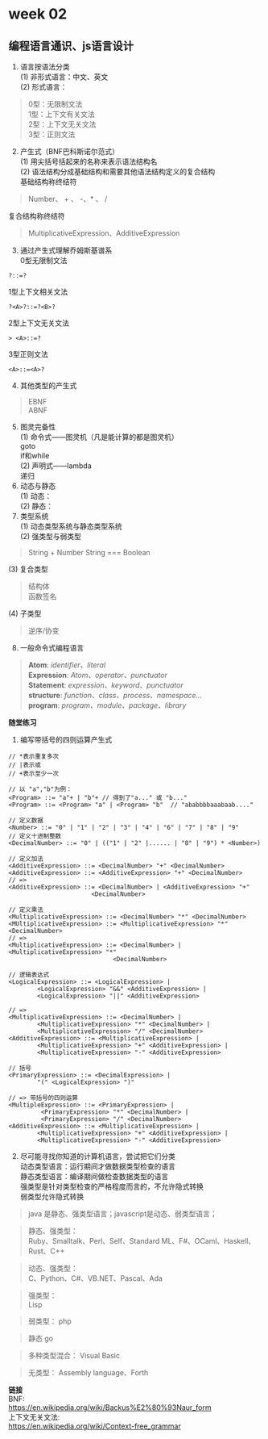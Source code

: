 # week 02
## 编程语言通识、js语言设计
1. 语言按语法分类<br>
(1)&nbsp;非形式语言：中文、英文<br>
(2)&nbsp;形式语言：<br>
> 0型：无限制文法<br>
> 1型：上下文有关文法<br>
> 2型：上下文无关文法<br>
> 3型：正则文法<br>
2. 产生式（BNF巴科斯诺尔范式）<br>
(1)&nbsp;用尖括号括起来的名称来表示语法结构名<br>
(2)&nbsp;语法结构分成基础结构和需要其他语法结构定义的复合结构<br>
基础结构称终结符<br>
> Number、 + 、 -、* 、 / <br>

复合结构称终结符<br>
> MultiplicativeExpression、AdditiveExpression

3. 通过产生式理解乔姆斯基谱系<br>
0型无限制文法
```
?::=?
```
1型上下文相关文法
```
?<A>?::=?<B>?
```
2型上下文无关文法
```
> <A>::=?
```
3型正则文法
```
<A>::=<A>?
```
4. 其他类型的产生式 <br/>
> EBNF<br/>
> ABNF
5. 图灵完备性<br/>
(1)&nbsp;命令式——图灵机（凡是能计算的都是图灵机）<br/>
goto<br/>
if和while<br/>
(2)&nbsp;声明式——lambda<br/>
递归<br/>
6. 动态与静态<br>
(1)&nbsp;动态：<br>
(2)&nbsp;静态：<br>
7. 类型系统<br>
(1)&nbsp;动态类型系统与静态类型系统<br>
(2)&nbsp;强类型与弱类型<br>
> String + Number
> String === Boolean

(3)&nbsp;复合类型<br>
> 结构体<br>
> 函数签名<br>

(4)&nbsp;子类型<br>
> 逆序/协变 

8. 一般命令式编程语言<br>
> **Atom**:<em>&nbsp;identifier、literal <br></em>
> **Expression**:<em>&nbsp;Atom、operator、punctuator<br></em>
> **Statement**:<em>&nbsp;expression、keyword、punctuator<br></em>
> **structure**:<em>&nbsp;function、class、process、namespace...<br></em>
> **program**:<em>&nbsp;program、module、package、library<br></em>

**随堂练习**<br>
1. 编写带括号的四则运算产生式<br>
```
// *表示重复多次
// |表示或
// +表示至少一次

// 以 "a","b"为例：
<Program> ::= "a"+ | "b"+ // 得到了"a..." 或 "b..."
<Program> ::= <Program> "a" | <Program> "b"  // "ababbbbaaabaab...."

// 定义数据
<Number> ::= "0" | "1" | "2" | "3" | "4" | "6" | "7" | "8" | "9"
// 定义十进制整数
<DecimalNumber> ::= "0" | (("1" | "2" |...... | "8" | "9") * <Number>)

// 定义加法
<AdditiveExpression> ::= <DecimalNumber> "+" <DecimalNumber>
<AdditiveExpression> ::= <AdditiveExpression> "+" <DecimalNumber>
// =>
<AdditiveExpression> ::= <DecimalNumber> | <AdditiveExpression> "+"
                       <DecimalNumber>

// 定义乘法
<MultiplicativeExpression> ::= <DecimalNumber> "*" <DecimalNumber>
<MUltiplicativeExpression> ::= <MultiplicativeExpression> "*" <DecimalNumber>
// => 
<MultiplicativeExpression> ::= <DecimalNumber> | <MultiplicativeExpression> "*"  
                             <DecimalNumber>

// 逻辑表达式
<LogicalExpression> ::= <LogicalExpression> |
        <LogicalExpression> "&&" <AdditiveExpression> |
        <LogicalExpression> "||" <AdditiveExpression>

// => 
<MultiplicativeExpression> ::= <DecimalNumber> |
        <MultiplicativeExpression> "*" <DecimalNumber> |
        <MultiplicativeExpression> "/" <DecimalNumber>
<AdditiveExpression> ::= <MultiplicativeExpression> |
        <MultiplicativeExpression> "+" <AdditiveExpression> |
        <MultiplicativeExpression> "-" <AdditiveExpression>

// 括号
<PrimaryExpression> ::= <DecimalExpression> |
        "(" <LogicalExpression> ")"

// => 带括号的四则运算
<MultipleExpression> ::= <PrimaryExpression> |
         <PrimaryExpression> "*" <DecimalNumber> |
         <PrimaryExpression> "/" <DecimalNumber>
<AdditiveExpression> ::= <MultiplicativeExpression> |
        <MultiplicativeExpression> "+" <AdditiveExpression> |
        <MultiplicativeExpression> "-" <AdditiveExpression>

```
2. 尽可能寻找你知道的计算机语言，尝试把它们分类<br>
动态类型语言：运行期间才做数据类型检查的语言<br>
静态类型语言：编译期间做检查数据类型的语言<br>
强类型是针对类型检查的严格程度而言的，不允许隐式转换<br>
弱类型允许隐式转换<br>
> java 是静态、强类型语言；javascript是动态、弱类型语言；


> 静态、强类型： <br>
> Ruby、Smalltalk、Perl、Self、Standard ML、F#、OCaml、Haskell、Rust、C++<br>

> 动态、强类型：<br>
> C、Python、C#、VB.NET、Pascal、Ada<br>

> 强类型：<br>
> Lisp

> 弱类型：
> php

> 静态
> go

> 多种类型混合：
> Visual Basic

> 无类型：
> Assembly language、Forth

**链接**<br>
BNF:<br>
https://en.wikipedia.org/wiki/Backus%E2%80%93Naur_form<br>
上下文无关文法:<br>
https://en.wikipedia.org/wiki/Context-free_grammar<br>
